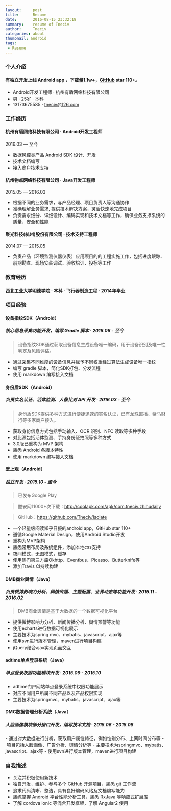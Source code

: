 ```yaml
---
layout:     post
title:      Resume
date:       2016-08-15 23:32:18
summary:    resume of Tneciv
author:     Tneciv
categories: about
thumbnail: android
tags:
 - Resume
---
```



### 个人介绍

#### 有独立开发上线 Android app ，下载量1.1w+，[GitHub](https://github.com/Tneciv) star 110+。

* Android开发工程师 · 杭州有盾网络科技有限公司
* 男 · 25岁 · 本科
* 13173675585 · tneciv@126.com

### 工作经历

#### 杭州有盾网络科技有限公司 · Android开发工程师

2016.03 — 至今

- 数据风控类产品 Android SDK 设计、开发
- 技术文档编写
- 接入商户技术支持

#### 杭州物点网络科技有限公司 · Java开发工程师

2015.05 — 2016.03

- 根据不同的业务需求，与产品经理、项目负责人等沟通协作
- 准确理解业务需求, 提供技术解决方案，灵活快速地完成项目
- 负责需求细分、详细设计、编码实现和技术文档等工作，确保业务支撑系统的质量、安全和性能

#### 聚光科技(杭州)股份有限公司 · 技术支持工程师

2014.07 — 2015.05

- 负责产品（环境监测仪器仪表）应用项目的的工程实施工作，包括进度跟踪、前期勘查、现场安装调试、验收培训、投标等工作

### 教育经历

#### 西北工业大学明德学院 · 本科 · 飞行器制造工程 · 2014年毕业

### 项目经验

#### 设备指纹SDK（Android）

##### 核心信息采集功能开发，编写 Gradle 脚本 · 2016.06 - ​至今

> 设备指纹SDK通过获取设备信息生成设备唯一编码，用于设备识别及唯一性判定及风险评估。

- 通过采集不同维度的设备信息并赋予不同权重经过算法生成设备唯一指纹
- 编写 gradle 脚本，简化SDK打包、分发流程
- 使用 markdown 编写接入文档

#### 身份盾SDK（Android）

##### 负责实名认证、活体监测、人像比对 API 开发 · 2016.03 - ​至今

> 身份盾SDK提供多种方式进行便捷迅速的实名认证，已有龙珠直播、紫马财行等多家商户接入。

- 获取身份信息方式包括手动输入、OCR 识别、NFC 读取等多种手段
- 对比源包括活体监测、手持身份证拍照等多种方式
- 3.0版已重构为 MVP 架构
- 熟悉 Android 各版本特性
- 使用 markdown 编写接入文档

#### 壁上观（Android）

##### 独立开发 · 2015.10 - ​至今

> 已发布Google Play

> 酷安网11000+次下载：http://coolapk.com/apk/com.tneciv.zhihudaily

> GitHub：https://github.com/Tneciv/Isolate

- 一个轻量级阅读知乎日报的android app，GitHub star 110+
- 遵循Google Material Design，使用Android Studio开发
- 重构为MVP架构
- 熟悉常用布局及系统组件，添加本地css支持
- 夜间模式，无图模式，缓存
- 使用热门第三方库Okhttp、Eventbus、Picasso、Butterknife等
- 添加Travis CI持续构建

#### DMB商业舆情（Java）

##### 负责微博影响力分析、舆情传播、主题配置、业界动态等功能开发 · 2015.11 - ​2016.02

> DMB商业舆情是基于大数据的一个数据可视化平台

- 提供微博影响力分析、新闻传播分析、舆情预警等功能
- 使用echarts进行数据可视化展示
- 主要技术为spring mvc、mybatis、javascript、ajax等
- 使用svn进行版本管理，maven进行项目构建
- jQuery结合ajax实现页面交互

#### adtime单点登录系统（Java）

##### 单点登录权限功能模块开发 · 2015.09 - ​2015.10

- adtime门户网站单点登录系统中权限功能展示
- 对应不同用户所属不同产品以及产品权限实现
- 主要技术为springmvc、mybatis、javascript、ajax等

#### DMC数据管理分析系统（Java）

##### 人脸画像模块部分接口开发，编写技术文档 · 2015.06 - ​2015.08

- 通过对大数据进行分析，获取用户属性特征，例如性别分布、上网时间分布等
- 项目包括人脸画像、广告分析、舆情分析等
- 主要技术为springmvc、mybatis、javascript、ajax等
- 使用svn进行版本管理，maven进行项目构建

### 自我描述

- 关注并积极使用新技术
- 独自开发，维护、参与多个 GitHub 开源项目，熟悉 git 工作流
- 追求代码清晰、整洁，具有良好编码风格及文档编写能力
- 熟练掌握 Android 平台性能分析工具，熟悉 RxJava 等响应式扩展库
- 了解 cordova ionic 等混合开发框架，了解 Angular2 使用